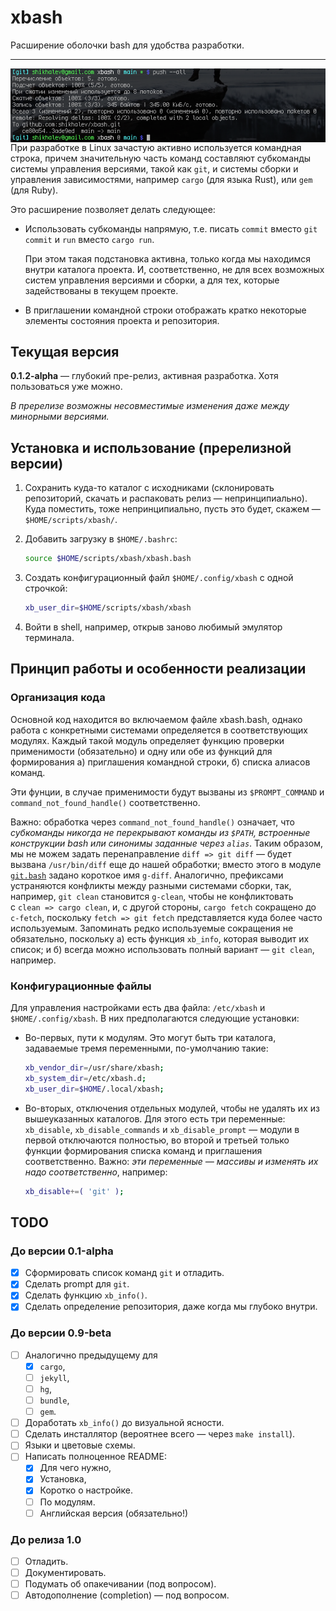 # xbash

Расширение оболочки bash для удобства разработки.

-----

<img src="https://github.com/shikhalev/xbash/blob/main/doc/img/screen.png" align="right" title="Скриншот использования" alt="Скриншот">

При разработке в Linux зачастую активно используется командная строка, причем значительную часть команд
составляют субкоманды системы управления версиями, такой как `git`, и системы сборки и управления
зависимостями, например `cargo` (для языка Rust), или `gem` (для Ruby).

Это расширение позволяет делать следующее:

* Использовать субкоманды напрямую, т.е. писать `commit` вместо `git commit` и `run` вместо `cargo run`.

  При этом такая подстановка активна, только когда мы находимся внутри каталога проекта. И, соответственно,
  не для всех возможных систем управления версиями и сборки, а для тех, которые задействованы в текущем
  проекте.

* В приглашении командной строки отображать кратко некоторые элементы состояния проекта и репозитория.

## Текущая версия

**0.1.2-alpha** — глубокий пре-релиз, активная разработка. Хотя пользоваться уже можно.

*В пререлизе возможны несовместимые изменения даже между минорными версиями.*

## Установка и использование (пререлизной версии)

1. Сохранить куда-то каталог с исходниками (склонировать репозиторий, скачать и распаковать релиз — непринципиально).
   Куда поместить, тоже непринципиально, пусть это будет, скажем — `$HOME/scripts/xbash/`.

2. Добавить загрузку в `$HOME/.bashrc`:

   ```bash
   source $HOME/scripts/xbash/xbash.bash
   ```
3. Создать конфигурационный файл `$HOME/.config/xbash` с одной строчкой:

   ```bash
   xb_user_dir=$HOME/scripts/xbash/xbash
   ```

4. Войти в shell, например, открыв заново любимый эмулятор терминала.

## Принцип работы и особенности реализации

### Организация кода

Основной код находится во включаемом файле xbash.bash, однако работа с конкретными системами определяется
в соответствующих модулях. Каждый такой модуль определяет функцию проверки применимости (обязательно) и
одну или обе из функций для формирования а) приглашения командной строки, б) списка алиасов команд.

Эти фунции, в случае применимости будут вызваны из `$PROMPT_COMMAND` и `command_not_found_handle()` соответственно.

Важно: обработка через `command_not_found_handle()` означает, что *субкоманды никогда не перекрывают команды
из `$PATH`, встроенные конструкции bash или синонимы заданные через `alias`*. Таким образом, мы не можем задать
перенаправление `diff => git diff` — будет вызвана `/usr/bin/diff` еще до нашей обработки; вместо этого
в модуле [`git.bash`](xbash/git.bash) задано короткое имя `g-diff`. Аналогично, префиксами устраняются конфликты
между разными системами сборки, так, например, `git clean` становится `g-clean`, чтобы не конфликтовать
с `clean => cargo clean`, и, с другой стороны, `cargo fetch` сокращено до `c-fetch`, поскольку `fetch => git fetch`
представляется куда более часто используемым. Запоминать редко используемые сокращения не обязательно, поскольку
а) есть функция `xb_info`, которая выводит их список; и б) всегда можно использовать полный вариант — `git clean`,
например.

### Конфигурационные файлы

Для управления настройками есть два файла: `/etc/xbash` и `$HOME/.config/xbash`. В них предполагаются следующие установки:

* Во-первых, пути к модулям. Это могут быть три каталога, задаваемые тремя переменными, по-умолчанию такие:

  ```bash
  xb_vendor_dir=/usr/share/xbash;
  xb_system_dir=/etc/xbash.d;
  xb_user_dir=$HOME/.local/xbash;
  ```

* Во-вторых, отключения отдельных модулей, чтобы не удалять их из вышеуказанных каталогов. Для этого есть три переменные:
  `xb_disable`, `xb_disable_commands` и `xb_disable_prompt` — модули в первой отключаются полностью, во второй и третьей
  только функции формирования списка команд и приглашения соответственно. Важно: *эти переменные — массивы и изменять их
  надо соответственно*, например:

  ```bash
  xb_disable+=( 'git' );
  ```


## TODO

### До версии 0.1-alpha

- [x] Сформировать список команд `git` и отладить.
- [x] Сделать prompt для `git`.
- [x] Сделать функцию `xb_info()`.
- [x] Сделать определение репозитория, даже когда мы глубоко внутри.

### До версии 0.9-beta

- [ ] Аналогично предыдущему для
  - [x] `cargo`,
  - [ ] `jekyll`,
  - [ ] `hg`,
  - [ ] `bundle`,
  - [ ] `gem`.
- [ ] Доработать `xb_info()` до визуальной ясности.
- [ ] Сделать инсталлятор (вероятнее всего — через `make install`).
- [ ] Языки и цветовые схемы.
- [ ] Написать полноценное README:
  - [x] Для чего нужно,
  - [x] Установка,
  - [x] Коротко о настройке.
  - [ ] По модулям.
  - [ ] Английская версия (обязательно!)

### До релиза 1.0

- [ ] Отладить.
- [ ] Документировать.
- [ ] Подумать об опакечивании (под вопросом).
- [ ] Автодополнение (completion) — под вопросом.
